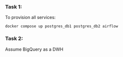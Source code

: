 ### Task 1:

To provision all services:
```
docker compose up postgres_db1 postgres_db2 airflow
```

### Task 2:

Assume BigQuery as a DWH
